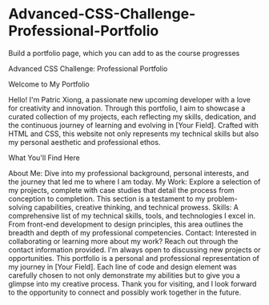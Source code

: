 # Advanced-CSS-Challenge-Professional-Portfolio
Build a portfolio page, which you can add to as the course progresses

Advanced CSS Challenge: Professional Portfolio

Welcome to My Portfolio

Hello! I'm Patric Xiong, a passionate new upcoming developer with a love for creativity and innovation. Through this portfolio, I aim to showcase a curated collection of my projects, each reflecting my skills, dedication, and the continuous journey of learning and evolving in [Your Field]. Crafted with HTML and CSS, this website not only represents my technical skills but also my personal aesthetic and professional ethos.

What You'll Find Here

About Me: Dive into my professional background, personal interests, and the journey that led me to where I am today.
My Work: Explore a selection of my projects, complete with case studies that detail the process from conception to completion. This section is a testament to my problem-solving capabilities, creative thinking, and technical prowess.
Skills: A comprehensive list of my technical skills, tools, and technologies I excel in. From front-end development to design principles, this area outlines the breadth and depth of my professional competencies.
Contact: Interested in collaborating or learning more about my work? Reach out through the contact information provided. I'm always open to discussing new projects or opportunities.
This portfolio is a personal and professional representation of my journey in [Your Field]. Each line of code and design element was carefully chosen to not only demonstrate my abilities but to give you a glimpse into my creative process. Thank you for visiting, and I look forward to the opportunity to connect and possibly work together in the future.